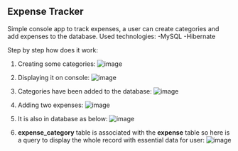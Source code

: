 <h2>Expense Tracker</h2>

Simple console app to track expenses, a user can create categories and add expenses to the database.
Used technologies:
-MySQL 
-Hibernate

Step by step how does it work:

1. Creating some categories:
   ![image](https://github.com/dominikasmorag/expense-tracker/assets/91084751/0293d2c9-e44d-4760-b16e-ad7880d24624)

2. Displaying it on console:
   ![image](https://github.com/dominikasmorag/expense-tracker/assets/91084751/86b01d56-dab4-4511-b851-39d6c9228ed1)

3. Categories have been added to the database:
   ![image](https://github.com/dominikasmorag/expense-tracker/assets/91084751/008c61c0-4e24-4f48-bc9f-af5c21d8c4a4)

4. Adding two expenses:
   ![image](https://github.com/dominikasmorag/expense-tracker/assets/91084751/2f0be127-45ee-431c-921e-c895898e4cf2)

5. It is also in database as below:
   ![image](https://github.com/dominikasmorag/expense-tracker/assets/91084751/1a303a6f-93de-4674-a093-360ed949d61a)

6. **expense_category** table is associated with the **expense** table so here is a query to display the whole record with essential data for user:
   ![image](https://github.com/dominikasmorag/expense-tracker/assets/91084751/1dc8622f-fbaf-48fb-9b04-16f6800065b5)

